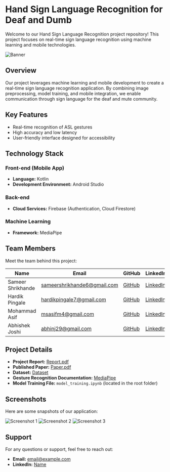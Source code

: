 # Hand Sign Language Recognition for Deaf and Dumb

Welcome to our Hand Sign Language Recognition project repository! This project focuses on real-time sign language recognition using machine learning and mobile technologies.

![Banner](./path_to_banner_image)

## Overview

Our project leverages machine learning and mobile development to create a real-time sign language recognition application. By combining image preprocessing, model training, and mobile integration, we enable communication through sign language for the deaf and mute community.

## Key Features

- Real-time recognition of ASL gestures
- High accuracy and low latency
- User-friendly interface designed for accessibility

## Technology Stack

### Front-end (Mobile App)

- **Language:** Kotlin
- **Development Environment:** Android Studio

### Back-end

- **Cloud Services:** Firebase (Authentication, Cloud Firestore)

### Machine Learning

- **Framework:** MediaPipe

## Team Members

Meet the team behind this project:


| Name              | Email                       | GitHub                  						| LinkedIn                                     						 |
| ----------------- | --------------------------- | ---------------------------------------------	| ----------------------------------------------------------------   |
| Sameer Shrikhande | sameershrikhande6@gmail.com | [GitHub](https://github.com/sameershrikhande)   | [LinkedIn](https://www.linkedin.com/in/sameershrikhande/) 		 |
| Hardik Pingale    | hardikpingale7@gmail.com    | [GitHub](https://github.com/Hardik-Pingale)     | [LinkedIn](https://www.linkedin.com/in/hardikpingale/) 			 |
| Mohammad Asif     | msasifm4@gmail.com          | [GitHub](https://github.com/msasifm4)           | [LinkedIn](https://www.linkedin.com/in/mohammed-asif-shaikh-/)	 |
| Abhishek Joshi    | abhinj29@gmail.com          | [GitHub](https://github.com/Abhi-29-jo)         | [LinkedIn](https://www.linkedin.com/in/abhishek-joshi-3676401a6/)	 |



## Project Details

- **Project Report:** [Report.pdf](drivelink)
- **Published Paper:** [Paper.pdf](drivelink)
- **Dataset:** [Dataset](https://drive.google.com/drive/folders/1M2SdYYNskVWP5gPj8kpDTnFuvKpk_pQc?usp=sharing)
- **Gesture Recognition Documentation:** [MediaPipe](https://developers.google.com/mediapipe/solutions/vision/gesture_recognizer)
- **Model Training File:** `model_training.ipynb` (located in the root folder)

## Screenshots

Here are some snapshots of our application:

![Screenshot 1](./screenshots/screenshot1.png)
![Screenshot 2](./screenshots/screenshot2.png)
![Screenshot 3](./screenshots/screenshot3.png)

## Support

For any questions or support, feel free to reach out:

- **Email:** email@example.com
- **LinkedIn:** [Name](linkedin_profile_link)
